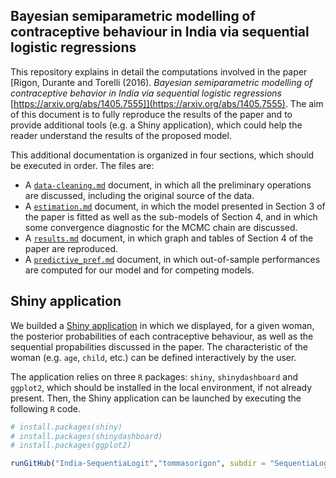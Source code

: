 ## Bayesian semiparametric modelling of contraceptive behaviour in India via sequential logistic regressions

This repository explains in detail the computations involved in the paper [Rigon, Durante and Torelli (2016). *Bayesian semiparametric modelling of contraceptive behavior in India via sequential logistic regressions* [https://arxiv.org/abs/1405.7555]](https://arxiv.org/abs/1405.7555). The aim of this document is to fully reproduce the results of the paper and to provide additional tools (e.g. a Shiny application), which could help the reader understand the results of the proposed model.

This additional documentation is organized in four sections, which should be executed in order. The files are:

- A [`data-cleaning.md`](https://github.com/tommasorigon/India-SequentiaLogit/blob/master/data-cleaning.md) document, in which all the preliminary operations are discussed, including the original source of the data.
- A [`estimation.md`](https://github.com/tommasorigon/India-SequentiaLogit/blob/master/estimation.md) document, in which the model presented in Section 3 of the paper is fitted as well as the sub-models of Section 4, and in which some convergence diagnostic for the MCMC chain are discussed.
- A [`results.md`](https://github.com/tommasorigon/India-SequentiaLogit/blob/master/results.md) document, in which graph and tables of Section 4 of the paper are reproduced.
- A [`predictive_pref.md`](https://github.com/tommasorigon/India-SequentiaLogit/blob/master/predictive_perf.md) document, in which out-of-sample performances are computed for our model and for competing models. 


## Shiny application

We builded a [Shiny application](https://github.com/tommasorigon/India-SequentiaLogit/tree/master/SequentiaLogisticApp) in which we displayed, for a given woman, the posterior probabilities of each contraceptive behaviour, as well as the sequential propabilities discussed in the paper. The characteristic of the woman (e.g. `age`, `child`, etc.) can be defined interactively by the user.

The application relies on three `R` packages: `shiny`, `shinydashboard` and `ggplot2`, which should be installed in the local environment, if not already present. Then, the Shiny application can be launched by executing the following `R` code.

```r
# install.packages(shiny)
# install.packages(shinydashboard)
# install.packages(ggplot2)

runGitHub("India-SequentiaLogit","tommasorigon", subdir = "SequentiaLogisticApp")
```
